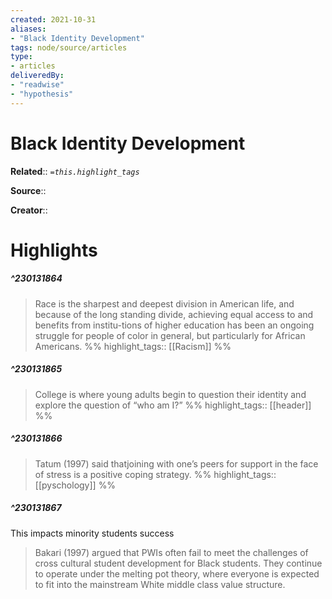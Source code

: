 ```yaml
---
created: 2021-10-31
aliases:
- "Black Identity Development"
tags: node/source/articles
type: 
- articles
deliveredBy: 
- "readwise"
- "hypothesis"
---
```

# Black Identity Development

**Related**:: 
*`=this.highlight_tags`*

**Source**:: 

**Creator**::

# Highlights
##### ^230131864
  
> Race is the sharpest and deepest division in American life, and because of the long standing divide, achieving equal access to and benefits from institu-tions of higher education has been an ongoing struggle for people of color in general, but particularly for African Americans. 
%%
highlight_tags:: [[Racism]]
%%
##### ^230131865
  
> College is where young adults begin to question their identity and explore the question of “who am I?” 
%%
highlight_tags:: [[header]]
%%
##### ^230131866
  
> Tatum (1997) said thatjoining with one’s peers for support in the face of stress is a positive coping strategy. 
%%
highlight_tags:: [[pyschology]]
%%
##### ^230131867
This impacts minority students success  
> Bakari (1997) argued that PWIs often fail to meet the challenges of cross cultural student development for Black students. They continue to operate under the melting pot theory, where everyone is expected to fit into the mainstream White middle class value structure. 

